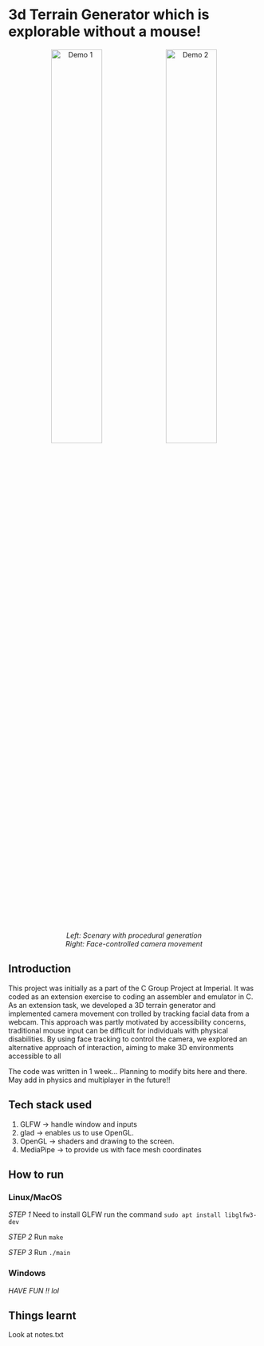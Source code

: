 # 3d Terrain Generator which is explorable without a mouse!

<p align="center">
  <img src="imgs/scenary.gif" width="45%" alt="Demo 1" />
  <img src="imgs/camera.gif" width="45%" alt="Demo 2" />
</p>

<p align="center">
  <em>Left: Scenary with procedural generation</em><br>
  <em>Right: Face-controlled camera movement</em>
</p>

## Introduction
This project was initially as a part of the C Group Project at Imperial. It was coded as an extension exercise to coding an assembler and emulator in C. 
As an extension task, we developed a 3D terrain generator and implemented camera movement con
trolled by tracking facial data from a webcam. This approach was partly motivated by accessibility concerns, traditional mouse input can be difficult for individuals with physical disabilities. By using face tracking to control the camera, we explored an alternative approach of interaction, aiming to make 3D environments accessible to all

The code was written in 1 week... Planning to modify bits here and there. May add in physics and multiplayer in the future!!
## Tech stack used
1. GLFW      -> handle window and inputs
2. glad      -> enables us to use OpenGL. 
3. OpenGL    -> shaders and drawing to the screen.
4. MediaPipe -> to provide us with face mesh coordinates

## How to run
### Linux/MacOS
*STEP 1* 
Need to install GLFW 
run the command `sudo apt install libglfw3-dev`

*STEP 2*
Run `make`

*STEP 3*
Run `./main`

### Windows 
*HAVE FUN !! lol*


## Things learnt 

Look at notes.txt
